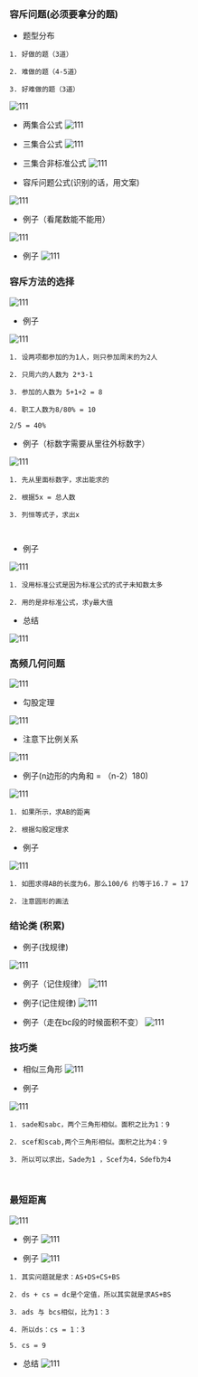 ### 容斥问题(必须要拿分的题)

- 题型分布

```
1. 好做的题（3道）

2. 难做的题（4-5道）

3. 好难做的题（3道）

```

![111](../images4/253.png)

- 两集合公式
![111](../images4/254.png)

- 三集合公式
![111](../images4/255.png)

- 三集合非标准公式
![111](../images4/256.png)

- 容斥问题公式(识别的话，用文案)

![111](../images4/257.png)

- 例子（看尾数能不能用）

![111](../images4/258.png)

- 例子
![111](../images4/259.png)

### 容斥方法的选择

![111](../images4/260.png)

- 例子

![111](../images4/261.png)

```
1. 设两项都参加的为1人，则只参加周末的为2人

2. 只周六的人数为 2*3-1

3. 参加的人数为 5+1+2 = 8

4. 职工人数为8/80% = 10

2/5 = 40%

```

- 例子（标数字需要从里往外标数字）

![111](../images4/262.png)

```
1. 先从里面标数字，求出能求的

2. 根据5x = 总人数

3. 列恒等式子，求出x



```

- 例子

![111](../images4/263.png)

```
1. 没用标准公式是因为标准公式的式子未知数太多

2. 用的是非标准公式，求y最大值

```

- 总结

![111](../images4/264.png)


### 高频几何问题

![111](../images4/265.png)

- 勾股定理

![111](../images4/266.png)

- 注意下比例关系

![111](../images4/267.png)

- 例子(n边形的内角和 = （n-2）180)

![111](../images4/268.png)

```
1. 如果所示，求AB的距离

2. 根据勾股定理求

```

- 例子

![111](../images4/269.png)

```
1. 如图求得AB的长度为6，那么100/6 约等于16.7 = 17

2. 注意圆形的画法

```

### 结论类 (积累)

- 例子(找规律)

![111](../images4/270.png)

- 例子（记住规律）
![111](../images4/271.png)

- 例子(记住规律)
![111](../images4/272.png)

- 例子（走在bc段的时候面积不变）
![111](../images4/273.png)

### 技巧类

- 相似三角形
![111](../images4/274.png)

- 例子

![111](../images4/275.png)

```
1. sade和sabc，两个三角形相似。面积之比为1：9

2. scef和scab,两个三角形相似。面积之比为4：9

3. 所以可以求出，Sade为1 ，Scef为4，Sdefb为4



```

### 最短距离

![111](../images4/276.png)

- 例子
![111](../images4/277.png)

- 例子
![111](../images4/278.png)

```
1. 其实问题就是求：AS+DS+CS+BS

2. ds + cs = dc是个定值，所以其实就是求AS+BS

3. ads 与 bcs相似，比为1：3

4. 所以ds：cs = 1：3

5. cs = 9

```

- 总结
![111](../images4/279.png)